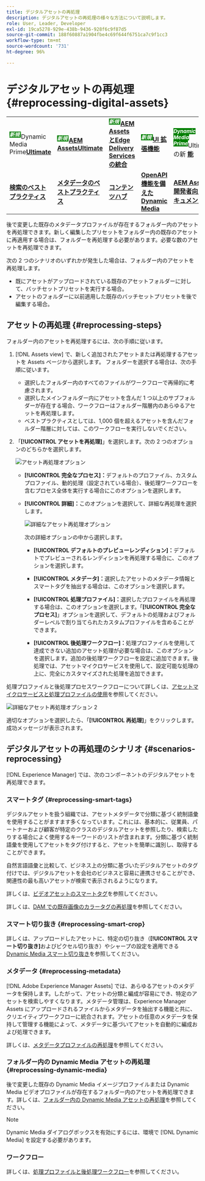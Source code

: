 ```yaml
---
title: デジタルアセットの再処理
description: デジタルアセットの再処理の様々な方法について説明します。
role: User, Leader, Developer
exl-id: 19ca5278-929e-438b-9436-928f6c9f87d5
source-git-commit: 188f60887a1904fbe4c69f644f6751ca7c9f1cc3
workflow-type: tm+mt
source-wordcount: '731'
ht-degree: 96%

---
```


# デジタルアセットの再処理 {#reprocessing-digital-assets}

<table>
    <tr>
        <td>
            <sup style= "background-color:#008000; color:#FFFFFF; font-weight:bold"><i> 新規 </i></sup>Dynamic Media Prime<a href="/help/assets/dynamic-media/dm-prime-ultimate.md"><b>Ultimate</b></a>
        </td>
        <td>
            <sup style= "background-color:#008000; color:#FFFFFF; font-weight:bold"><i> 新規 </i></sup> <a href="/help/assets/assets-ultimate-overview.md"><b>AEM AssetsUltimate</b></a>
        </td>
        <td>
            <sup style= "background-color:#008000; color:#FFFFFF; font-weight:bold"><i> 新規 </i></sup> <a href="/help/assets/integrate-aem-assets-edge-delivery-services.md"><b>AEM AssetsとEdge Delivery Servicesの統合 </b></a>
        </td>
        <td>
            <sup style= "background-color:#008000; color:#FFFFFF; font-weight:bold"><i> 新規 </i></sup><a href="/help/assets/aem-assets-view-ui-extensibility.md"><b>UI 拡張機能 </b></a>
        </td>
          <td>
            <sup style= "background-color:#008000; color:#FFFFFF; font-weight:bold"><i>Dynamic Media Prime</i></sup>Ultimateの新 <a href="/help/assets/dynamic-media/enable-dynamic-media-prime-and-ultimate.md"><b> 能 </b></a>
        </td>
    </tr>
    <tr>
        <td>
            <a href="/help/assets/search-best-practices.md"><b>検索のベストプラクティス</b></a>
        </td>
        <td>
            <a href="/help/assets/metadata-best-practices.md"><b>メタデータのベストプラクティス</b></a>
        </td>
        <td>
            <a href="/help/assets/product-overview.md"><b>コンテンツハブ</b></a>
        </td>
        <td>
            <a href="/help/assets/dynamic-media-open-apis-overview.md"><b>OpenAPI 機能を備えた Dynamic Media</b></a>
        </td>
        <td>
            <a href="https://developer.adobe.com/experience-cloud/experience-manager-apis/"><b>AEM Assets 開発者向けドキュメント</b></a>
        </td>
    </tr>
</table>

後で変更した既存のメタデータプロファイルが存在するフォルダー内のアセットを再処理できます。新しく編集したプリセットをフォルダー内の既存のアセットに再適用する場合は、フォルダーを再処理する必要があります。必要な数のアセットを再処理できます。

次の 2 つのシナリオのいずれかが発生した場合は、フォルダー内のアセットを再処理します。

* 既にアセットがアップロードされている既存のアセットフォルダーに対して、バッチセットプリセットを実行する場合。
* アセットのフォルダーに以前適用した既存のバッチセットプリセットを後で編集する場合。

## アセットの再処理 {#reprocessing-steps}

フォルダー内のアセットを再処理するには、次の手順に従います。

1. [!DNL Assets view] で、新しく追加されたアセットまたは再処理するアセットを Assets ページから選択します。
フォルダーを選択する場合は、次の手順に従います。

   * 選択したフォルダー内のすべてのファイルがワークフローで再帰的に考慮されます。
   * 選択したメインフォルダー内にアセットを含んだ 1 つ以上のサブフォルダーが存在する場合、ワークフローはフォルダー階層内のあらゆるアセットを再処理します。
   * ベストプラクティスとしては、1,000 個を超えるアセットを含んだフォルダー階層に対しては、このワークフローを実行しないでください。

1. 「**[!UICONTROL アセットを再処理]**」を選択します。次の 2 つのオプションのどちらかを選択します。

   ![アセット再処理オプション](assets/reprocessing-options.png)

   * **[!UICONTROL 完全なプロセス]：**&#x200B;デフォルトのプロファイル、カスタムプロファイル、動的処理（設定されている場合）、後処理ワークフローを含むプロセス全体を実行する場合にこのオプションを選択します。
   * **[!UICONTROL 詳細]：**&#x200B;このオプションを選択して、詳細な再処理を選択します。

     ![詳細なアセット再処理オプション](assets/reprocessing-options-advanced.png)

     次の詳細オプションの中から選択します。

      * **[!UICONTROL デフォルトのプレビューレンディション]：**&#x200B;デフォルトでプレビューされるレンディションを再処理する場合に、このオプションを選択します。

      * **[!UICONTROL メタデータ]：**&#x200B;選択したアセットのメタデータ情報とスマートタグを抽出する場合は、このオプションを選択します。

      * **[!UICONTROL 処理プロファイル]：**&#x200B;選択したプロファイルを再処理する場合は、このオプションを選択します。「**[!UICONTROL 完全なプロセス]**」オプションを選択して、デフォルトの処理およびフォルダーレベルで割り当てられたカスタムプロファイルを含めることができます。
        <!--When assets are uploaded to a folder, [!DNL Assets ~~view~~] checks the containing folder's properties for a processing profile. If none is applied, a parent folder in the hierarchy is checked for a processing profile to apply.-->

      * **[!UICONTROL 後処理ワークフロー]：**&#x200B;処理プロファイルを使用して達成できない追加のアセット処理が必要な場合は、このオプションを選択します。追加の後処理ワークフローを設定に追加できます。後処理では、アセットマイクロサービスを使用して、設定可能な処理の上に、完全にカスタマイズされた処理を追加できます。

処理プロファイルと後処理プロセスワークフローについて詳しくは、[アセットマイクロサービスと処理プロファイルの使用](https://experienceleague.adobe.com/docs/experience-manager-cloud-service/content/assets/manage/asset-microservices-configure-and-use.html?lang=ja)を参照してください。

![詳細なアセット再処理オプション 2](assets/reprocessing-options-advanced-2.png)

適切なオプションを選択したら、「**[!UICONTROL 再処理]**」をクリックします。成功メッセージが表示されます。

## デジタルアセットの再処理のシナリオ {#scenarios-reprocessing}

[!DNL Experience Manager] では、次のコンポーネントのデジタルアセットを再処理できます。

### スマートタグ {#reprocessing-smart-tags}

デジタルアセットを扱う組織では、アセットメタデータで分類に基づく統制語彙を使用することがますます多くなっています。これには、基本的に、従業員、パートナーおよび顧客が特定のクラスのデジタルアセットを参照したり、検索したりする場合によく使用するキーワードのリストが含まれます。分類に基づく統制語彙を使用してアセットをタグ付けすると、アセットを簡単に識別し、取得することができます。

自然言語語彙と比較して、ビジネス上の分類に基づいたデジタルアセットのタグ付けでは、デジタルアセットを会社のビジネスと容易に連携させることができ、関連性の最も高いアセットが検索で表示されるようになります。

詳しくは、[ビデオアセットのスマートタグ](https://experienceleague.adobe.com/docs/experience-manager-cloud-service/content/assets/manage/smart-tags-video-assets.html?lang=ja)を参照してください。

詳しくは、[DAM での既存画像のカラータグの再処理](https://experienceleague.adobe.com/docs/experience-manager-cloud-service/content/assets/manage/color-tag-images.html?lang=ja#color-tags-existing-images)を参照してください。

### スマート切り抜き {#reprocessing-smart-crop}

詳しくは、アップロードしたアセットに、特定の切り抜き（**[!UICONTROL スマート切り抜き]**&#x200B;およびピクセル切り抜き）やシャープの設定を適用できる [Dynamic Media スマート切り抜き](https://experienceleague.adobe.com/docs/experience-manager-cloud-service/content/assets/dynamicmedia/image-profiles.html?lang=ja)を参照してください。

### メタデータ {#reprocessing-metadata}

[!DNL Adobe Experience Manager Assets] では、あらゆるアセットのメタデータを保持します。したがって、アセットの分類と編成が容易にでき、特定のアセットを検索しやすくなります。メタデータ管理は、Experience Manager Assets にアップロードされるファイルからメタデータを抽出する機能と共に、クリエイティブワークフローに統合されます。アセットの任意のメタデータを保持して管理する機能によって、メタデータに基づいてアセットを自動的に編成および処理できます。

詳しくは、[メタデータプロファイルの再処理](https://experienceleague.adobe.com/docs/experience-manager-cloud-service/content/assets/manage/metadata-profiles.html?lang=ja)を参照してください。

### フォルダー内の Dynamic Media アセットの再処理 {#reprocessing-dynamic-media}

後で変更した既存の Dynamic Media イメージプロファイルまたは Dynamic Media ビデオプロファイルが存在するフォルダー内のアセットを再処理できます。詳しくは、[フォルダー内の Dynamic Media アセットの再処理](https://experienceleague.adobe.com/docs/experience-manager-cloud-service/content/assets/admin/about-image-video-profiles.html?lang=ja)を参照してください。

>[!NOTE]
>
>Dynamic Media ダイアログボックスを有効にするには、環境で [!DNL Dynamic Media] を設定する必要があります。
>

### ワークフロー

詳しくは、[処理プロファイルと後処理ワークフロー](https://experienceleague.adobe.com/docs/experience-manager-cloud-service/content/assets/manage/asset-microservices-configure-and-use.html?lang=ja)を参照してください。

